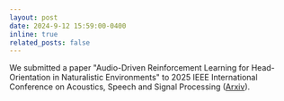 ```yaml
---
layout: post
date: 2024-9-12 15:59:00-0400
inline: true
related_posts: false
---
```


We submitted a paper "Audio-Driven Reinforcement Learning for Head-Orientation in Naturalistic Environments" to 2025 IEEE International Conference on Acoustics, Speech and Signal Processing ([Arxiv](https://arxiv.org/abs/2409.10048)). 

